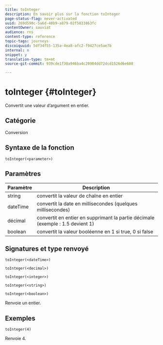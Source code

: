 ```yaml
---
title: toInteger
description: En savoir plus sur la fonction toInteger
page-status-flag: never-activated
uuid: 269d590c-5a6d-40b9-a879-02f5033863fc
contentOwner: sauviat
audience: rns
content-type: reference
topic-tags: journeys
discoiquuid: 5df34f55-135a-4ea8-afc2-f9427ce5ae7b
internal: n
snippet: y
translation-type: tm+mt
source-git-commit: 939cde1f30a946ba4c20984dd72dcd1526d6e608

---
```



# toInteger {#toInteger}

Convertit une valeur d’argument en entier.

## Catégorie

Conversion

## Syntaxe de la fonction

`toInteger(<parameter>)`

## Paramètres

| Paramètre | Description |
|--- |--- |
| string | convertit la valeur de chaîne en entier |
| dateTime | convertit la date en millisecondes (quelques millisecondes) |
| décimal | convertit en entier en supprimant la partie décimale (exemple : 1.5 devient 1) |
| boolean | convertit la valeur booléenne en 1 si true, 0 si false |

## Signatures et type renvoyé

`toInteger(<dateTime>)`

`toInteger(<decimal>)`

`toInteger(<integer>)`

`toInteger(<string>)`

`toInteger(<boolean>)`

Renvoie un entier.

## Exemples

`toInteger(4)`

Renvoie 4.
